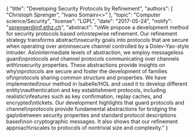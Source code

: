 {
    "title": "Developing Security Protocols by Refinement",
    "authors": [
        "Christoph Sprenger",
        "Ivano Somaini<>"
    ],
    "topic": "Computer science/Security",
    "license": "LGPL",
    "date": "2017-05-24",
    "notify": "sprenger@inf.ethz.ch",
    "abstract": "\nWe propose a development method for security protocols based on\nstepwise refinement. Our refinement strategy transforms abstract\nsecurity goals into protocols that are secure when operating over an\ninsecure channel controlled by a Dolev-Yao-style intruder. As\nintermediate levels of abstraction, we employ messageless guard\nprotocols and channel protocols communicating over channels with\nsecurity properties. These abstractions provide insights on why\nprotocols are secure and foster the development of families of\nprotocols sharing common structure and properties. We have implemented\nour method in Isabelle/HOL and used it to develop different entity\nauthentication and key establishment protocols, including realistic\nfeatures such as key confirmation, replay caches, and encrypted\ntickets. Our development highlights that guard protocols and channel\nprotocols provide fundamental abstractions for bridging the gap\nbetween security properties and standard protocol descriptions based\non cryptographic messages. It also shows that our refinement approach\nscales to protocols of nontrivial size and complexity."
}